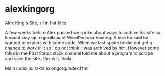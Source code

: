 # alexkingorg
Alex King's Site, all in flat files.

A few weeks before Alex passed we spoke about ways to archive his site so it could stay up, regardless of WordPress or hosting. A task he said he wanted to explore with some code. When we last spoke he did not get a chance to work in it so I do not think it was archived by him. However some folks in the Post Status slack channel told me about a program to scrape and save the site.. this is it. Voila.

Main index is: /ak/alexkingorg/index.html
